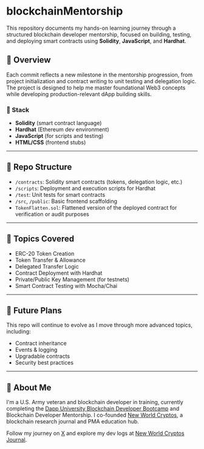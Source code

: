 # blockchainMentorship

This repository documents my hands-on learning journey through a structured blockchain developer mentorship, 
focused on building, testing, and deploying smart contracts using **Solidity**, **JavaScript**, and **Hardhat**.

## 🧠 Overview

Each commit reflects a new milestone in the mentorship progression, from project initialization and contract writing to unit testing and delegation logic. 
The project is designed to help me master foundational Web3 concepts while developing production-relevant dApp building skills.

### 🔨 Stack
- **Solidity** (smart contract language)
- **Hardhat** (Ethereum dev environment)
- **JavaScript** (for scripts and testing)
- **HTML/CSS** (frontend stubs)

---

## 📁 Repo Structure

- `/contracts`: Solidity smart contracts (tokens, delegation logic, etc.)
- `/scripts`: Deployment and execution scripts for Hardhat
- `/test`: Unit tests for smart contracts
- `/src`, `/public`: Basic frontend scaffolding
- `TokenFlatten.sol`: Flattened version of the deployed contract for verification or audit purposes

---

## 🧪 Topics Covered

- ERC-20 Token Creation
- Token Transfer & Allowance
- Delegated Transfer Logic
- Contract Deployment with Hardhat
- Private/Public Key Management (for testnets)
- Smart Contract Testing with Mocha/Chai

---

## 🚀 Future Plans

This repo will continue to evolve as I move through more advanced topics, including:
- Contract inheritance
- Events & logging
- Upgradable contracts
- Security best practices

---

## 🔗 About Me

I'm a U.S. Army veteran and blockchain developer in training, currently completing the [Dapp University Blockchain Developer Bootcamp](https://www.dappuniversity.com/bootcamp) and Blockchain Developer Mentorship. I co-founded [New World Cryptos](https://newworldcryptos.io), a blockchain research journal and PMA education hub.

Follow my journey on [X](https://x.com/CryptoMachineG) and explore my dev logs at [New World Cryptos Journal](https://newworldcryptos.io).

